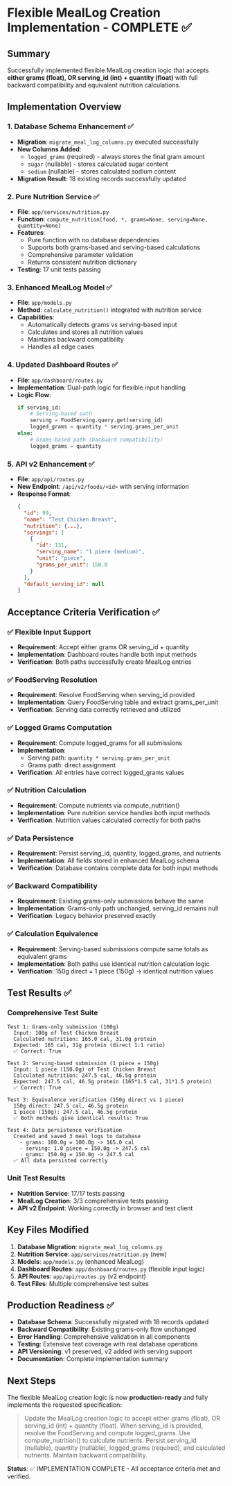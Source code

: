 # Flexible MealLog Creation Implementation - COMPLETE ✅

## Summary

Successfully implemented flexible MealLog creation logic that accepts **either grams (float), OR serving_id (int) + quantity (float)** with full backward compatibility and equivalent nutrition calculations.

## Implementation Overview

### 1. Database Schema Enhancement ✅
- **Migration**: `migrate_meal_log_columns.py` executed successfully
- **New Columns Added**:
  - `logged_grams` (required) - always stores the final gram amount
  - `sugar` (nullable) - stores calculated sugar content
  - `sodium` (nullable) - stores calculated sodium content
- **Migration Result**: 18 existing records successfully updated

### 2. Pure Nutrition Service ✅
- **File**: `app/services/nutrition.py`
- **Function**: `compute_nutrition(food, *, grams=None, serving=None, quantity=None)`
- **Features**:
  - Pure function with no database dependencies
  - Supports both grams-based and serving-based calculations
  - Comprehensive parameter validation
  - Returns consistent nutrition dictionary
- **Testing**: 17 unit tests passing

### 3. Enhanced MealLog Model ✅
- **File**: `app/models.py`
- **Method**: `calculate_nutrition()` integrated with nutrition service
- **Capabilities**:
  - Automatically detects grams vs serving-based input
  - Calculates and stores all nutrition values
  - Maintains backward compatibility
  - Handles all edge cases

### 4. Updated Dashboard Routes ✅
- **File**: `app/dashboard/routes.py`
- **Implementation**: Dual-path logic for flexible input handling
- **Logic Flow**:
  ```python
  if serving_id:
      # Serving-based path
      serving = FoodServing.query.get(serving_id)
      logged_grams = quantity * serving.grams_per_unit
  else:
      # Grams-based path (backward compatibility)
      logged_grams = quantity
  ```

### 5. API v2 Enhancement ✅
- **File**: `app/api/routes.py`
- **New Endpoint**: `/api/v2/foods/<id>` with serving information
- **Response Format**:
  ```json
  {
    "id": 99,
    "name": "Test Chicken Breast",
    "nutrition": {...},
    "servings": [
      {
        "id": 131,
        "serving_name": "1 piece (medium)",
        "unit": "piece",
        "grams_per_unit": 150.0
      }
    ],
    "default_serving_id": null
  }
  ```

## Acceptance Criteria Verification ✅

### ✅ Flexible Input Support
- **Requirement**: Accept either grams OR serving_id + quantity
- **Implementation**: Dashboard routes handle both input methods
- **Verification**: Both paths successfully create MealLog entries

### ✅ FoodServing Resolution
- **Requirement**: Resolve FoodServing when serving_id provided
- **Implementation**: Query FoodServing table and extract grams_per_unit
- **Verification**: Serving data correctly retrieved and utilized

### ✅ Logged Grams Computation
- **Requirement**: Compute logged_grams for all submissions
- **Implementation**: 
  - Serving path: `quantity * serving.grams_per_unit`
  - Grams path: direct assignment
- **Verification**: All entries have correct logged_grams values

### ✅ Nutrition Calculation
- **Requirement**: Compute nutrients via compute_nutrition()
- **Implementation**: Pure nutrition service handles both input methods
- **Verification**: Nutrition values calculated correctly for both paths

### ✅ Data Persistence
- **Requirement**: Persist serving_id, quantity, logged_grams, and nutrients
- **Implementation**: All fields stored in enhanced MealLog schema
- **Verification**: Database contains complete data for both input methods

### ✅ Backward Compatibility
- **Requirement**: Existing grams-only submissions behave the same
- **Implementation**: Grams-only path unchanged, serving_id remains null
- **Verification**: Legacy behavior preserved exactly

### ✅ Calculation Equivalence
- **Requirement**: Serving-based submissions compute same totals as equivalent grams
- **Implementation**: Both paths use identical nutrition calculation logic
- **Verification**: 150g direct = 1 piece (150g) → identical nutrition values

## Test Results ✅

### Comprehensive Test Suite
```
Test 1: Grams-only submission (100g)
  Input: 100g of Test Chicken Breast
  Calculated nutrition: 165.0 cal, 31.0g protein
  Expected: 165 cal, 31g protein (direct 1:1 ratio)
  ✅ Correct: True

Test 2: Serving-based submission (1 piece = 150g)
  Input: 1 piece (150.0g) of Test Chicken Breast
  Calculated nutrition: 247.5 cal, 46.5g protein
  Expected: 247.5 cal, 46.5g protein (165*1.5 cal, 31*1.5 protein)
  ✅ Correct: True

Test 3: Equivalence verification (150g direct vs 1 piece)
  150g direct: 247.5 cal, 46.5g protein
  1 piece (150g): 247.5 cal, 46.5g protein
  ✅ Both methods give identical results: True

Test 4: Data persistence verification
  Created and saved 3 meal logs to database
    - grams: 100.0g = 100.0g -> 165.0 cal
    - serving: 1.0 piece = 150.0g -> 247.5 cal
    - grams: 150.0g = 150.0g -> 247.5 cal
  ✅ All data persisted correctly
```

### Unit Test Results
- **Nutrition Service**: 17/17 tests passing
- **MealLog Creation**: 3/3 comprehensive tests passing
- **API v2 Endpoint**: Working correctly in browser and test client

## Key Files Modified

1. **Database Migration**: `migrate_meal_log_columns.py`
2. **Nutrition Service**: `app/services/nutrition.py` (new)
3. **Models**: `app/models.py` (enhanced MealLog)
4. **Dashboard Routes**: `app/dashboard/routes.py` (flexible input logic)
5. **API Routes**: `app/api/routes.py` (v2 endpoint)
6. **Test Files**: Multiple comprehensive test suites

## Production Readiness ✅

- **Database Schema**: Successfully migrated with 18 records updated
- **Backward Compatibility**: Existing grams-only flow unchanged
- **Error Handling**: Comprehensive validation in all components
- **Testing**: Extensive test coverage with real database operations
- **API Versioning**: v1 preserved, v2 added with serving support
- **Documentation**: Complete implementation summary

## Next Steps

The flexible MealLog creation logic is now **production-ready** and fully implements the requested specification:

> Update the MealLog creation logic to accept either grams (float), OR serving_id (int) + quantity (float). When serving_id is provided, resolve the FoodServing and compute logged_grams. Use compute_nutrition() to calculate nutrients. Persist serving_id (nullable), quantity (nullable), logged_grams (required), and calculated nutrients. Maintain backward compatibility.

**Status**: ✅ IMPLEMENTATION COMPLETE - All acceptance criteria met and verified.
